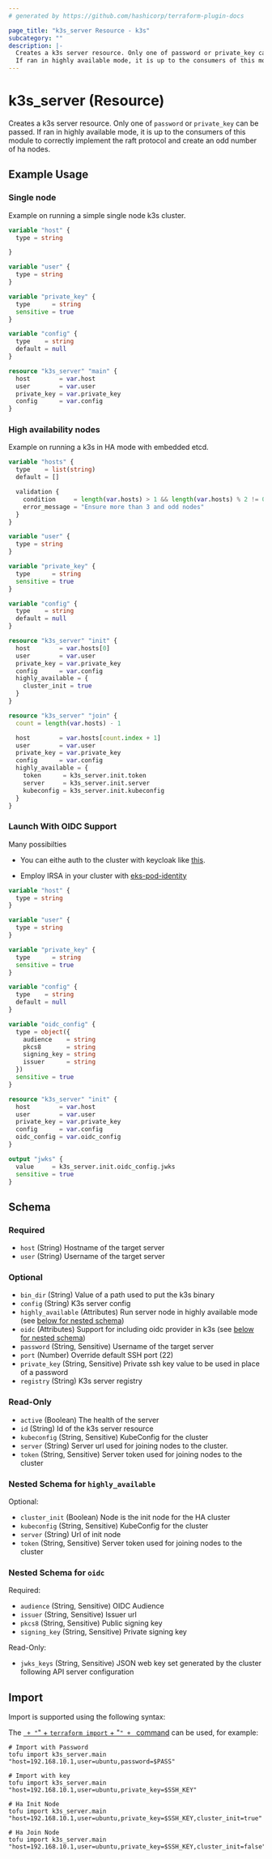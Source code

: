```yaml
---
# generated by https://github.com/hashicorp/terraform-plugin-docs

page_title: "k3s_server Resource - k3s"
subcategory: ""
description: |-
  Creates a k3s server resource. Only one of password or private_key can be passed.
  If ran in highly available mode, it is up to the consumers of this module to correctly implement the raft protocol and create an odd number of ha nodes.
---
```


# k3s_server (Resource)

Creates a k3s server resource. Only one of `password` or `private_key` can be passed.
If ran in highly available mode, it is up to the consumers of this module to correctly implement the raft protocol and create an odd number of ha nodes.

 
## Example Usage



### Single node

Example on running a simple single node k3s cluster.
 

```terraform
variable "host" {
  type = string

}

variable "user" {
  type = string
}

variable "private_key" {
  type      = string
  sensitive = true
}

variable "config" {
  type    = string
  default = null
}

resource "k3s_server" "main" {
  host        = var.host
  user        = var.user
  private_key = var.private_key
  config      = var.config
}
``` 


### High availability nodes

Example on running a k3s in HA mode with embedded etcd.
 

```terraform
variable "hosts" {
  type    = list(string)
  default = []

  validation {
    condition     = length(var.hosts) > 1 && length(var.hosts) % 2 != 0
    error_message = "Ensure more than 3 and odd nodes"
  }
}

variable "user" {
  type = string
}

variable "private_key" {
  type      = string
  sensitive = true
}

variable "config" {
  type    = string
  default = null
}

resource "k3s_server" "init" {
  host        = var.hosts[0]
  user        = var.user
  private_key = var.private_key
  config      = var.config
  highly_available = {
    cluster_init = true
  }
}

resource "k3s_server" "join" {
  count = length(var.hosts) - 1

  host        = var.hosts[count.index + 1]
  user        = var.user
  private_key = var.private_key
  config      = var.config
  highly_available = {
    token      = k3s_server.init.token
    server     = k3s_server.init.server
    kubeconfig = k3s_server.init.kubeconfig
  }
}
``` 


### Launch With OIDC Support

Many possibilties

- You can eithe auth to the cluster with keycloak like [this](https://geek-cookbook.funkypenguin.co.nz/kubernetes/oidc-authentication/k3s-keycloak/).

- Employ IRSA in your cluster with [eks-pod-identity](https://github.com/aws/amazon-eks-pod-identity-webhook)
 

```terraform
variable "host" {
  type = string
}

variable "user" {
  type = string
}

variable "private_key" {
  type      = string
  sensitive = true
}

variable "config" {
  type    = string
  default = null
}

variable "oidc_config" {
  type = object({
    audience    = string
    pkcs8       = string
    signing_key = string
    issuer      = string
  })
  sensitive = true
}

resource "k3s_server" "init" {
  host        = var.host
  user        = var.user
  private_key = var.private_key
  config      = var.config
  oidc_config = var.oidc_config
}

output "jwks" {
  value     = k3s_server.init.oidc_config.jwks
  sensitive = true
}
``` 


<!-- schema generated by tfplugindocs -->
## Schema

### Required

- `host` (String) Hostname of the target server
- `user` (String) Username of the target server

### Optional

- `bin_dir` (String) Value of a path used to put the k3s binary
- `config` (String) K3s server config
- `highly_available` (Attributes) Run server node in highly available mode (see [below for nested schema](#nestedatt--highly_available))
- `oidc` (Attributes) Support for including oidc provider in k3s (see [below for nested schema](#nestedatt--oidc))
- `password` (String, Sensitive) Username of the target server
- `port` (Number) Override default SSH port (22)
- `private_key` (String, Sensitive) Private ssh key value to be used in place of a password
- `registry` (String) K3s server registry

### Read-Only

- `active` (Boolean) The health of the server
- `id` (String) Id of the k3s server resource
- `kubeconfig` (String, Sensitive) KubeConfig for the cluster
- `server` (String) Server url  used for joining nodes to the cluster.
- `token` (String, Sensitive) Server token used for joining nodes to the cluster

<a id="nestedatt--highly_available"></a>
### Nested Schema for `highly_available`

Optional:

- `cluster_init` (Boolean) Node is the init node for the HA cluster
- `kubeconfig` (String, Sensitive) KubeConfig for the cluster
- `server` (String) Url of init node
- `token` (String, Sensitive) Server token used for joining nodes to the cluster


<a id="nestedatt--oidc"></a>
### Nested Schema for `oidc`

Required:

- `audience` (String, Sensitive) OIDC Audience
- `issuer` (String, Sensitive) Issuer url
- `pkcs8` (String, Sensitive) Public signing key
- `signing_key` (String, Sensitive) Private signing key

Read-Only:

- `jwks_keys` (String, Sensitive) JSON web key set generated by the cluster following API server configuration

## Import

Import is supported using the following syntax:

The [` + "`" + `terraform import` + "`" + ` command](https://developer.hashicorp.com/terraform/cli/commands/import) can be used, for example:

```shell
# Import with Password
tofu import k3s_server.main "host=192.168.10.1,user=ubuntu,password=$PASS"

# Import with key
tofu import k3s_server.main "host=192.168.10.1,user=ubuntu,private_key=$SSH_KEY"

# Ha Init Node
tofu import k3s_server.main "host=192.168.10.1,user=ubuntu,private_key=$SSH_KEY,cluster_init=true"

# Ha Join Node
tofu import k3s_server.main "host=192.168.10.1,user=ubuntu,private_key=$SSH_KEY,cluster_init=false"
```